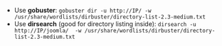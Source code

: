 - Use **gobuster**: `gobuster dir -u http://IP/ -w /usr/share/wordlists/dirbuster/directory-list-2.3-medium.txt`
- Use **dirsearch** (good for directory listing inside): `dirsearch -u http://IP/joomla/  -w /usr/share/wordlists/dirbuster/directory-list-2.3-medium.txt`

